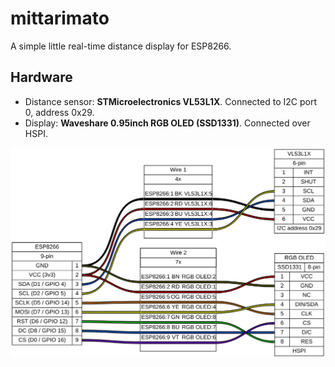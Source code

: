 # mittarimato

A simple little real-time distance display for ESP8266.

## Hardware

- Distance sensor: **STMicroelectronics VL53L1X**. Connected to I2C port 0,
address 0x29.
- Display: **Waveshare 0.95inch RGB OLED (SSD1331)**. Connected over HSPI.

![Wiring diagram](wiring.svg)